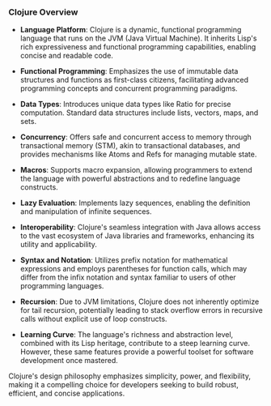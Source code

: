 ### Clojure Overview

- **Language Platform**: Clojure is a dynamic, functional programming language that runs on the JVM (Java Virtual Machine). It inherits Lisp's rich expressiveness and functional programming capabilities, enabling concise and readable code.

- **Functional Programming**: Emphasizes the use of immutable data structures and functions as first-class citizens, facilitating advanced programming concepts and concurrent programming paradigms.

- **Data Types**: Introduces unique data types like Ratio for precise computation. Standard data structures include lists, vectors, maps, and sets.

- **Concurrency**: Offers safe and concurrent access to memory through transactional memory (STM), akin to transactional databases, and provides mechanisms like Atoms and Refs for managing mutable state.

- **Macros**: Supports macro expansion, allowing programmers to extend the language with powerful abstractions and to redefine language constructs.

- **Lazy Evaluation**: Implements lazy sequences, enabling the definition and manipulation of infinite sequences.

- **Interoperability**: Clojure's seamless integration with Java allows access to the vast ecosystem of Java libraries and frameworks, enhancing its utility and applicability.

- **Syntax and Notation**: Utilizes prefix notation for mathematical expressions and employs parentheses for function calls, which may differ from the infix notation and syntax familiar to users of other programming languages.

- **Recursion**: Due to JVM limitations, Clojure does not inherently optimize for tail recursion, potentially leading to stack overflow errors in recursive calls without explicit use of loop constructs.

- **Learning Curve**: The language's richness and abstraction level, combined with its Lisp heritage, contribute to a steep learning curve. However, these same features provide a powerful toolset for software development once mastered.

Clojure's design philosophy emphasizes simplicity, power, and flexibility, making it a compelling choice for developers seeking to build robust, efficient, and concise applications.
